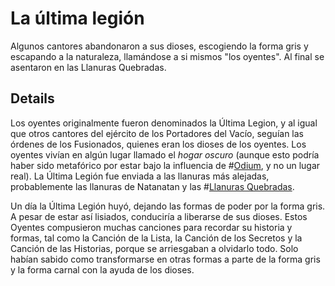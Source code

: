 # La última legión
Algunos cantores abandonaron a sus dioses, escogiendo la forma gris y escapando a la naturaleza, llamándose a si mismos "los oyentes". Al final se asentaron en las Llanuras Quebradas. 

## Details
Los oyentes originalmente fueron denominados la Última Legion, y al igual que otros cantores del ejército de los Portadores del Vacío, seguían las órdenes de los Fusionados, quienes eran los dioses de los oyentes. Los oyentes vivían en algún lugar llamado el *hogar oscuro* (aunque esto podría haber sido metafórico por estar bajo la influencia de #[Odium](characters/odium), y no un lugar real). La Última Legión fue enviada a las llanuras más alejadas, probablemente las llanuras de Natanatan y las #[Llanuras Quebradas](locations/shattered-plains). 

Un día la Última Legión huyó, dejando las formas de poder por la forma gris. A pesar de estar así lisiados, conduciría a liberarse de sus dioses. Estos Oyentes compusieron muchas canciones para recordar su historia y formas, tal como la Canción de la Lista, la Canción de los Secretos y la Canción de las Historias, porque se arriesgaban a olvidarlo todo. Solo habían sabido como transformarse en otras formas a parte de la forma gris y la forma carnal con la ayuda de los dioses. 

